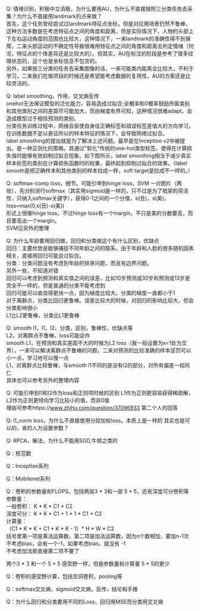 Q: 情绪识别，积极中立消极，为什么要用AU，为什么不直接按照三分类任务去采集？为什么不直接用landmark的点来做？  
首先，这个任务曾经尝试过landmark特征点坐标，但是对应用场景仍然不鲁棒，这种方法多数是在考虑特征点之间的角度和距离，但是实际情况下，人物的头部上下左右运动角度的范围也比较大，这种情况下，一来landmark的准确性得不到保障，二来头部运动的不确定性导致很难用特征点之间的角度和距离去判定情绪（何况，特征点的个体差异还是比较大的）。但其实，AU在标注的阶段是参考了很多纹理状态的，这个也是坐标信息不包含的。  
另外，如果按三分类的任务去采集图像的话，一来可能类内距离会比较大，不利于学习，二来我们在做项目的时候还是希望能考虑数据的复用性，AU的方案还是比较灵活的。  
  
Q: label smoothing，作用，交叉熵反传  
onehot无法保证模型的泛化能力，容易造成过拟合;全概率和0概率鼓励所属类别和其他类别之间的差距尽可能加大，而由梯度有界可知，这种情况很难adapt。会造成模型过于相信预测的类别。  
分类任务训练过程中，网络会驱使自身往正确标签和错误标签差值大的方向学习，在训练数据不足以表征所以的样本特征的情况下，会导致网络过拟合。  
label smoothing的提出就是为了解决上述问题。最早是在Inception v2中被提出，是一种正则化的策略。其通过"软化"传统的one-hot类型标签，使得在计算损失值时能够有效抑制过拟合现象。如下图所示，label smoothing相当于减少真实样本标签的类别在计算损失函数时的权重，最终起到抑制过拟合的效果。（label smooth是把正确样本和其他类别的样本拉成一样，soft target是拉成不一样的。）  
  
Q: softmax-comp loss，细节。可能引申到hinge loss，SVM
一对图片（两张），先分别进行softmax（其实用sigmoid是一样的，只不过是为了框架的简洁性，只纳入softmax关键字），获得0-1之间的一个分值，s(丑)，s(美)，loss=max(0,s(丑)-s(美))  
形式上很像hinge loss，不过hinge loss有一个margin，不只是美的分数要高，而且要高出一个margin。  
SVM见另外的整理  
  
Q: 为什么年龄要用回归做，回归和分类做这个有什么区别，优缺点  
回归：主要优势是能够捕捉不同年龄之间的联系，由于年龄和人脸的很多随机因素相关，直接用回归可能会过拟合。  
分类：分类问题没有考虑到年龄的排序问题，而且有边界问题。  
另外一些，不知道对错  
回归可以考虑到预测和真实值之间的误差，比如10岁预测成30岁和预测成13岁是完全不一样的，但是普通的分类不能考虑到  
回归可能可以收敛得更快一点，因为梯度比较大，分类的梯度一直都小于1  
对于离群点，分类比回归更鲁棒。误差比较大的时候，对回归的影响比较大，但会分类影响很小  
L1比L2更鲁棒，分类比L1更鲁棒  
  
Q: smooth l1，l1，l2，分类，区别，鲁棒性，优缺点等  
L2，对离群点不鲁棒，loss可能会炸  
smooth L1，在预测和真实差距不大的时候为L2 loss（我一般设置为x=1处为交界），一来可以解决离群点不鲁棒的问题，二来对预测的比较准确的样本惩罚可以小一点，学习地可以慢一点  
L1，对离群点比较鲁棒，与smooth l1不同的是没有l2的部分，对所有偏差一视同仁  
具体也可以参考另外的整理内容  
  
Q: 可能引申到l1和l2作为loss和正则项时候的区别
L1作为正则更容易获得稀疏解，L2作为正则更倾向学习比较小的值，而非0值  
理由可参考https://www.zhihu.com/question/37096933 第二个人的回答  
  
Q: l1_norm loss，为什么不直接使用分段加权loss，本质上是一样的
其实也是可以的，省的人为设置参数？  
  
Q: RPCA，解法，为什么不能用SGD,牛顿之类的


Q：核范数


Q：Inception系列


Q：Mobilenet系列


Q：卷积的参数量和FLOPS，包括两层3 * 3和一层 5 * 5，还有深度可分卷积等
参数量：  
一般卷积：  K * K * C1 * C2  
深度可分： K * K * C1 + 1 * 1 * C1 * C2  
计算量：  
（C1 * K * K + C1 * K * K - 1）* H * W * C2  
括号里第一项是乘法运算数，第二项是加法运算数，因为n个数相加，要加n-1次  
不考虑bias，会有一个-1，如果考虑bias，就没有 -1  
不考虑加法那直接第二项不要了  
  
两个3 * 3 和一个 5 * 5 感受野一样，但是参数量和计算量 5 * 5的更少  
  
Q：卷积的感受野计算，包括空洞卷积，pooling等


Q：softmax交叉熵，sigmoid交叉熵，反传，结论和手推


Q：为什么回归和分类要用不同的Loss，回归用MSE而分类用交叉熵


